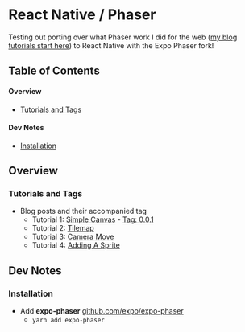 # React Native / Phaser

Testing out porting over what Phaser work I did for the web ([my blog tutorials start here](https://blog.calebnance.com/phaser/simple-canvas-start.html)) to React Native with the Expo Phaser fork!


## Table of Contents


#### Overview
- [Tutorials and Tags](#tutorials-and-tags)

#### Dev Notes
- [Installation](#installation)


## Overview


### Tutorials and Tags
* Blog posts and their accompanied tag
    * Tutorial 1: [Simple Canvas](https://blog.calebnance.com/phaser/simple-canvas-start.html) - [Tag: 0.0.1](https://github.com/calebnance/react-native-phaser/releases/tag/0.0.1)
    * Tutorial 2: [Tilemap](https://blog.calebnance.com/phaser/tilemap.html)
    * Tutorial 3: [Camera Move](https://blog.calebnance.com/phaser/camera-move.html)
    * Tutorial 4: [Adding A Sprite](https://blog.calebnance.com/phaser/adding-a-sprite.html)


## Dev Notes


### Installation
* Add **expo-phaser** [github.com/expo/expo-phaser](https://github.com/expo/expo-phaser)
    * `yarn add expo-phaser`

